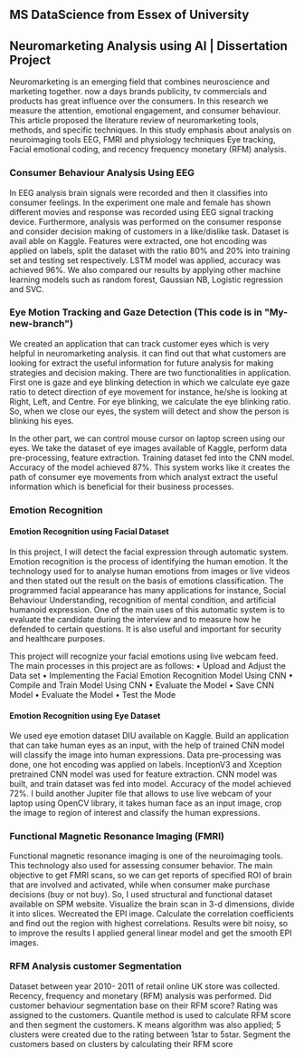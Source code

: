 ## MS DataScience from Essex of University
## Neuromarketing Analysis using AI | Dissertation Project

Neuromarketing is an emerging field that combines neuroscience and marketing together. now a days brands publicity, tv commercials and products has great influence over the consumers. In this research we measure the attention, emotional engagement, and consumer behaviour. 
This article proposed the literature review of neuromarketing tools, methods, and specific techniques. In this study emphasis about analysis on neuroimaging tools EEG, FMRI and physiology techniques Eye tracking, Facial emotional coding, and recency frequency monetary (RFM) analysis. 

### Consumer Behaviour Analysis Using EEG
In EEG analysis brain signals were recorded and then it classifies into consumer feelings. In the experiment one male and female has shown different movies and response was recorded using EEG signal tracking device. Furthermore, analysis was performed on the consumer response and consider decision making of customers in a like/dislike task. Dataset is avail able on Kaggle. Features were extracted, one hot encoding was applied on labels, split the dataset with the ratio 80% and 20% into training set and testing set respectively. LSTM model was applied, accuracy was achieved 96%. We also compared our results by applying other machine learning models such as random forest, Gaussian NB, Logistic regression and SVC.

### Eye Motion Tracking and Gaze Detection (This code is in "My-new-branch")
We created an application that can track customer eyes which is very helpful in neuromarketing analysis. it can find out that what customers are looking for extract the useful information for future analysis for making strategies and decision making. There are two functionalities in application. First one is gaze and eye blinking detection in which we calculate eye gaze ratio to detect direction of eye movement for instance, he/she is looking at Right, Left, and Centre. For eye blinking, we calculate the eye blinking ratio. So, when we close our eyes, the system will detect and show the person is blinking his eyes. 

In the other part, we can control mouse cursor on laptop screen using our eyes. We take the dataset of eye images available of Kaggle, perform data pre-processing, feature extraction. Training dataset fed into the CNN model. Accuracy of the model achieved 87%. This system works like it creates the path of consumer eye movements from which analyst extract the useful information which is beneficial for their business processes.


### Emotion Recognition

#### Emotion Recognition using Facial Dataset
In this project, I will detect the facial expression through automatic system. Emotion recognition is the process of identifying the human emotion. It the technology used for to analyse human emotions from images or live videos and then stated out the result on the basis of emotions classification. The programmed facial appearance has many applications for instance, Social Behaviour Understanding, recognition of mental condition, and artificial humanoid expression. One of the main uses of this automatic system is to evaluate the candidate during the interview and to measure how he defended to certain questions. It is also useful and important for security and healthcare purposes. 

This project will recognize your facial emotions using live webcam feed. The main processes in this project are as follows: • Upload and Adjust the Data set • Implementing the Facial Emotion Recognition Model Using CNN • Compile and Train Model Using CNN • Evaluate the Model • Save CNN Model • Evaluate the Model • Test the Mode

#### Emotion Recognition using Eye Dataset
We used eye emotion dataset DIU available on Kaggle. Build an application that can take human eyes as an input, with the help of trained CNN model will classify the image into human expressions. Data pre-processing was done, one hot encoding was applied on labels. InceptionV3 and Xception pretrained CNN model was used for feature extraction. CNN model was built, and train dataset was fed into model. Accuracy of the model achieved 72%. I build another Jupiter file that allows to use live webcam of your laptop using OpenCV library, it takes human face as an input image, crop the image to region of interest and classify the human expressions.

### Functional Magnetic Resonance Imaging (FMRI)
Functional magnetic resonance imaging is one of the neuroimaging tools. This technology also used for assessing consumer behavior. The main objective to get FMRI scans, so we can get reports of specified ROI of brain that are involved and activated, while when consumer make purchase decisions (buy or not buy). So, I used structural and functional dataset available on SPM website. Visualize the brain scan in 3-d dimensions, divide it into slices. Wecreated the EPI image. Calculate the correlation coefficients and find out the region with highest correlations. Results were bit noisy, so to improve the results I applied general linear model and get the smooth EPI images.


### RFM Analysis customer Segmentation
Dataset between year 2010- 2011 of retail online UK store was collected. Recency, frequency and monetary (RFM) analysis was performed. Did customer behaviour segmentation base on their RFM score? Rating was assigned to the customers. Quantile method is used to calculate RFM score and then segment the customers. K means algorithm was also applied; 5 clusters were created due to the rating between 1star to 5star. Segment the customers based on clusters by calculating their RFM score

